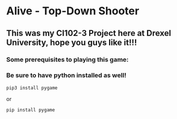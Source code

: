 # Alive - Top-Down Shooter

## This was my CI102-3 Project here at Drexel University, hope you guys like it!!!

### Some prerequisites to playing this game:
### Be sure to have python installed as well!
```
pip3 install pygame
```
or
```
pip install pygame
```


